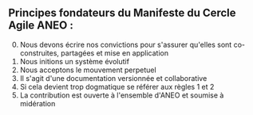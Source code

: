 ## Principes fondateurs du Manifeste du Cercle Agile ANEO :

0. Nous devons écrire nos convictions pour s'assurer qu'elles sont co-construites, partagées et mise en application
1. Nous initions un système évolutif
2. Nous acceptons le mouvement perpetuel
3. Il s'agit d'une documentation versionnée et collaborative
4. Si cela devient trop dogmatique se référer aux règles 1 et 2
5. La contribution est ouverte à l'ensemble d'ANEO	 et soumise à midération
